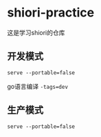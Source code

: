 # shiori-practice
这是学习shiori的仓库

## 开发模式
``
serve --portable=false
``

go语言编译
``
-tags=dev
``

## 生产模式
``
serve --portable=false
``
